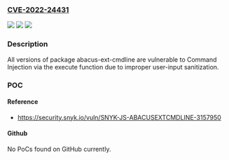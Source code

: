 ### [CVE-2022-24431](https://cve.mitre.org/cgi-bin/cvename.cgi?name=CVE-2022-24431)
![](https://img.shields.io/static/v1?label=Product&message=abacus-ext-cmdline&color=blue)
![](https://img.shields.io/static/v1?label=Version&message=n%2Fa&color=blue)
![](https://img.shields.io/static/v1?label=Vulnerability&message=Command%20Injection&color=brighgreen)

### Description

All versions of package abacus-ext-cmdline are vulnerable to Command Injection via the execute function due to improper user-input sanitization.

### POC

#### Reference
- https://security.snyk.io/vuln/SNYK-JS-ABACUSEXTCMDLINE-3157950

#### Github
No PoCs found on GitHub currently.

